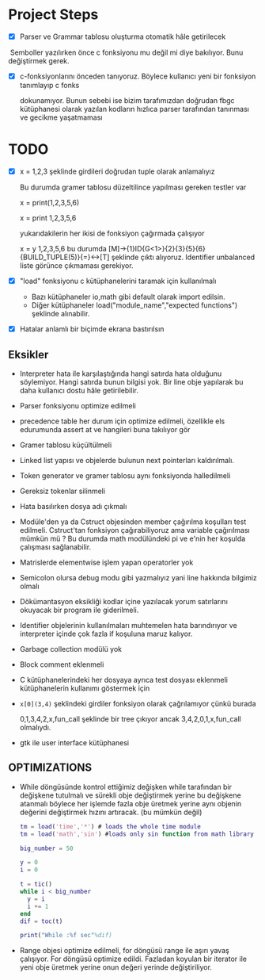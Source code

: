 # Project Steps

- [x] Parser ve Grammar tablosu oluşturma otomatik hâle getirilecek


​	Semboller yazılırken önce c fonksiyonu mu değil mi diye bakılıyor. Bunu değiştirmek gerek.

- [x] c-fonksiyonlarını önceden tanıyoruz. Böylece kullanıcı yeni bir fonksiyon tanımlayıp c fonks 

  dokunamıyor. Bunun sebebi ise bizim tarafımızdan doğrudan fbgc kütüphanesi olarak yazılan kodların hızlıca parser tarafından tanınması ve gecikme yaşatmaması
  
  



# TODO

- [x] x = 1,2,3 şeklinde girdileri doğrudan tuple olarak anlamalıyız

  Bu durumda gramer tablosu düzeltilince yapılması gereken testler var

  x = print(1,2,3,5,6)

  x = print 1,2,3,5,6

  yukarıdakilerin her ikisi de fonksiyon çağırmada çalışıyor

  x = y 1,2,3,5,6 bu durumda  [M]->{1}ID{G<1>}{2}{3}{5}{6}{BUILD_TUPLE(5)}{=}<->[T] şeklinde çıktı alıyoruz. Identifier unbalanced liste görünce çıkmaması gerekiyor.

- [x] "load" fonksiyonu c kütüphanelerini taramak için kullanılmalı

  - Bazı kütüphaneler io,math gibi default olarak import edilsin.
  - Diğer kütüphaneler load("module_name","expected functions") şeklinde alınabilir.

- [x] Hatalar anlamlı bir biçimde ekrana bastırılsın



## Eksikler

- Interpreter hata ile karşılaştığında hangi satırda hata olduğunu söylemiyor. Hangi satırda bunun bilgisi yok. Bir line obje yapılarak bu daha kullanıcı dostu hâle getirilebilir.

- Parser fonksiyonu optimize edilmeli

- precedence table her durum için optimize edilmeli, özellikle els edurumunda assert at ve hangileri buna takılıyor gör

- Gramer tablosu küçültülmeli

- Linked list yapısı ve objelerde bulunun next pointerları kaldırılmalı.

- Token generator ve gramer tablosu aynı fonksiyonda halledilmeli

- Gereksiz tokenlar silinmeli

- Hata basılırken dosya adı çıkmalı

- Modüle'den ya da Cstruct objesinden member çağırılma koşulları test edilmeli. Cstruct'tan fonksiyon çağırabiliyoruz ama variable çağırılması mümkün mü ? Bu durumda math modülündeki pi ve e'nin her koşulda çalışması sağlanabilir.

- Matrislerde elementwise işlem yapan operatorler yok

- Semicolon olursa debug modu gibi yazmalıyız yani line hakkında bilgimiz olmalı

- Dökümantasyon eksikliği kodlar içine yazılacak yorum satırlarını okuyacak bir program ile giderilmeli.

- Identifier objelerinin kullanılmaları muhtemelen hata barındırıyor ve interpreter içinde çok fazla if koşuluna maruz kalıyor.

- Garbage collection modülü yok

- Block comment eklenmeli

- C kütüphanelerindeki her dosyaya ayrıca test dosyası eklenmeli kütüphanelerin kullanımı göstermek için

- `x[0](3,4)` şeklindeki girdiler fonksiyon olarak çağrılamıyor çünkü burada 

  0,1,3,4,2,x,fun_call şeklinde bir tree çıkıyor ancak 3,4,2,0,1,x,fun_call olmalıydı.

- gtk ile user interface kütüphanesi









## OPTIMIZATIONS

- While döngüsünde kontrol ettiğimiz değişken while tarafından bir değişkene tutulmalı ve sürekli obje değiştirmek yerine bu değişkene atanmalı böylece her işlemde fazla obje üretmek yerine aynı objenin değerini değiştirmek hızını artıracak. (bu mümkün değil)

  ```matlab
  tm = load('time','*') # loads the whole time module
  tm = load('math','sin') #loads only sin function from math library
  
  big_number = 50
  
  y = 0
  i = 0
  
  t = tic()
  while i < big_number
  	y = i
  	i += 1
  end
  dif = toc(t)
  
  print("While :%f sec"%dif)
  ```

  

- Range objesi optimize edilmeli, for döngüsü range ile aşırı yavaş çalışıyor. For döngüsü optimize edildi. Fazladan koyulan bir iterator ile yeni obje üretmek yerine onun değeri yerinde değiştiriliyor.



